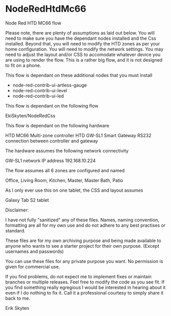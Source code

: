 # NodeRedHtdMc66
Node Red HTD MC66 flow

Please note, there are plenty of assumptions as laid out below.  You will need to make sure you have the dependant nodes installed and the Css installed.  Beyond that, you will need to modify the HTD zones as per your home configuration.  You will need to modify the network settings.  You may need to adjust the layout and/or CSS to accomodate whatever device you are using to render the flow.  This is a rather big flow, and it is not designed to fit on a phone.

This flow is dependant on these additional nodes that you must install

+ node-red-contrib-ui-artless-gauge
+ node-red-contrib-ui-level
+ node-red-contrib-ui-led

This flow is dependant on the following flow

  EkiSkyten/NodeRedCss
  
This flow is dependant on the following hardware

  HTD MC66 Multi-zone controller
  HTD GW-SL1 Smart Gateway 
  RS232 connection between controller and gateway
  
The hardware assumes the following network connectivity
  
  GW-SL1 network IP address 192.168.10.224
  
The flow assumes all 6 zones are configured and named

  Office, Living Room, Kitchen, Master, Master Bath, Patio
  
As I only ever use this on one tablet, the CSS and layout assumes

  Galaxy Tab S2 tablet  
  
Disclaimer:

I have not fully "sanitized" any of these files. Names, naming convention, formatting are all for my own use and do not adhere to any best practises or standard.

These files are for my own archiving purpose and being made available to anyone who wants to see a starter project for their own purpose. (Except usernames and passwords)

You can use these files for any private purpose you want. No permission is given for commercial use.

If you find problems, do not expect me to implement fixes or maintain branches or multiple releases. Feel free to modify the code as you see fit. If you find something really egregious I would be interested in hearing about it even if I do nothing to fix it. Call it a professional courtesy to simply share it back to me.

Erik Skyten
